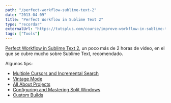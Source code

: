 ```yaml
---
path: "/perfect-workflow-sublime-text-2"
date: "2013-04-09"
title: "Perfect Workflow in Sublime Text 2"
type: "recordar"
externalUrl: "https://tutsplus.com/course/improve-workflow-in-sublime-text-2/"
tags: ["Tools"]
---
```


[Perfect Workflow in Sublime Text 2](https://tutsplus.com/course/improve-workflow-in-sublime-text-2/), un poco más de 2 horas de video, en el que se cubre mucho sobre Sublime Text, recomendado.

Algunos tips:

- [Multiple Cursors and Incremental Search](https://tutsplus.com/lesson/multiple-cursors-and-incremental-search/)
- [Vintage Mode](https://tutsplus.com/lesson/vintage-mode/)
- [All About Projects](https://tutsplus.com/lesson/all-about-projects/)
- [Configuring and Mastering Split Windows](https://tutsplus.com/lesson/configuring-and-mastering-split-windows/)
- [Custom Builds](https://tutsplus.com/lesson/custom-builds/)
